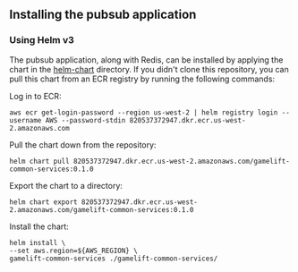 ## Installing the pubsub application
### Using Helm v3
The pubsub application, along with Redis, can be installed by applying the chart in the [helm-chart](https://github.com/awslabs/fleetiq-adapter-for-agones/tree/master/pubsub/helm-chart) directory. If you didn't clone this repository, you can pull this chart from an ECR registry by running the following commands:

Log in to ECR:
```
aws ecr get-login-password --region us-west-2 | helm registry login --username AWS --password-stdin 820537372947.dkr.ecr.us-west-2.amazonaws.com
```
Pull the chart down from the repository: 
```
helm chart pull 820537372947.dkr.ecr.us-west-2.amazonaws.com/gamelift-common-services:0.1.0
```
Export the chart to a directory:
```
helm chart export 820537372947.dkr.ecr.us-west-2.amazonaws.com/gamelift-common-services:0.1.0
```
Install the chart:
```
helm install \
--set aws.region=${AWS_REGION} \
gamelift-common-services ./gamelift-common-services/
```